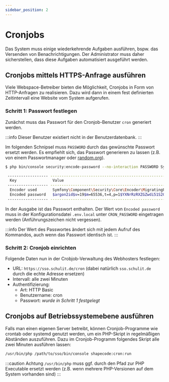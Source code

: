 ```yaml
---
sidebar_position: 2
---
```


# Cronjobs

Das System muss einige wiederkehrende Aufgaben ausführen, bspw. das Versenden von Benachrichtigungen. Der Administrator
muss daher sicherstellen, dass diese Aufgaben automatisiert ausgeführt werden.

## Cronjobs mittels HTTPS-Anfrage ausführen

Viele Webspace-Betreiber bieten die Möglichkeit, Cronjobs in Form von HTTP-Anfragen zu realisieren. Dazu wird dann in
einem fest definierten Zeitintervall eine Website vom System aufgerufen.

### Schritt 1: Passwort festlegen

Zunächst muss das Passwort für den Cronjob-Benutzer `cron` generiert werden.

:::info
Dieser Benutzer existiert nicht in der Benutzerdatenbank.
:::

Im folgenden Schnipsel muss `PASSWORD` durch das gewünschte Passwort ersetzt werden. Es empfiehlt sich, das Passwort
generieren zu lassen (z.B. von einem Passwortmanager oder [random.org](https://random.org)).

```bash
$ php bin/console security:encode-password --no-interaction PASSWORD Symfony\Component\Security\Core\User\User

 ------------------ ---------------------------------------------------------------------------------------------------
  Key                Value
 ------------------ ---------------------------------------------------------------------------------------------------
  Encoder used       Symfony\Component\Security\Core\Encoder\MigratingPasswordEncoder
  Encoded password   $argon2id$v=19$m=65536,t=4,p=1$YXNrRzRXZGZwdi51S202eQ$DlMW6D+P896CMTj1U/Jn7KssfJqLcU98Q+lIm+AVOmk
 ------------------ ---------------------------------------------------------------------------------------------------
```

In der Ausgabe ist das Passwort enthalten. Der Wert von `Encoded password` muss in der Konfigurationsdatei `.env.local`
unter `CRON_PASSWORD` eingetragen werden (Anführungszeichen nicht vergessen).

:::info
Der Wert des Passwortes ändert sich mit jedem Aufruf des Kommandos, auch wenn das Passwort identisch ist.
:::

### Schritt 2: Cronjob einrichten

Folgende Daten nun in der Crobjob-Verwaltung des Webhosters festlegen:

* URL: `https://sso.schulit.de/cron` (dabei natürlich `sso.schulit.de` durch die echte Adresse ersetzen)
* Intervall: alle zwei Minuten
* Authentifizierung:
  * Art: HTTP Basic
  * Benutzername: cron
  * Passwort: *wurde in Schritt 1 festgelegt*

## Cronjobs auf Betriebssystemebene ausführen

Falls man einen eigenen Server betreibt, können Cronjob-Programme wie crontab oder systemd genutzt werden, um ein PHP-Skript
in regelmäßigen Abständen auszuführen. Dazu im Cronjob-Programm folgendes Skript alle zwei Minuten ausführen lassen:

```bash
/usr/bin/php /path/to/sso/bin/console shapecode:cron:run
```

:::caution Achtung
`/usr/bin/php` muss ggf. durch den Pfad zur PHP Executable ersetzt werden (z.B. wenn mehrere PHP-Versionen auf dem System vorhanden sind)
:::